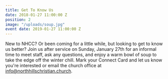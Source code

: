 ```yaml
---
title: Get To Know Us
date: 2018-01-27 11:00:00 Z
position: 2
image: "/uploads/soup.jpg"
event date: 2019-01-27 11:00:00 Z
---
```


New to NHCC? Or been coming for a little while, but looking to get to know us better? Join us after service on Sunday, January 27th for an informal time to meet staff, ask any questions, and enjoy a warm bowl of soup to take the edge off the winter chill. Mark your Connect Card and let us know you're interested or email the church office at info@northhillschristian.church.